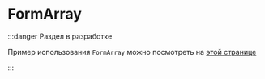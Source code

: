 # FormArray

:::danger Раздел в разработке

Пример использования `FormArray` можно посмотреть на [этой странице](../examples/array-form-example)

:::